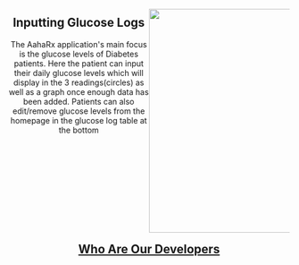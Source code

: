 <style>
  .column {
    width: 50%;
    display: inline-block;
    float: left;
  }
  .column-left{
    background-color: White;

  }
  .column-right{
    background-color: White;
  }
  .column-text{
    align-items: center;
    justify-content: center;
  }
  h2, p {
    text-align: center;
  }
</style>

<div>
  <div class="column column-text">
    <h2>Inputting Glucose Logs</h2>
    <p>The AahaRx application's main focus is the glucose levels of Diabetes patients. Here the patient can input their daily glucose levels which will display in the 3 readings(circles) as well as a graph once enough data has been added. Patients can also edit/remove glucose levels from the homepage in the glucose log table at the bottom</p>
  </div>
  
  <div class="column">
    <img src="https://i.imgur.com/IxOw6td.jpg" width="300" height="400">
  </div>
</div>





## [Who Are Our Developers](about.md)

